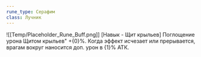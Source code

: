 ```yaml
---
rune_type: Серафим
class: Лучник
---
```

![[Temp/Placeholder_Rune_Buff.png]]
[Навык - Щит крыльев] Поглощение урона Щитом крыльев" +{0}%. Когда эффект исчезает или прерывается, врагам вокруг наносится доп. урон в {1}% АТК.
